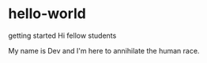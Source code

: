 # hello-world
getting started
Hi fellow students

My name is Dev and I'm here to annihilate the human race.

